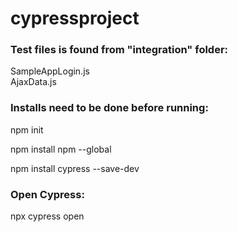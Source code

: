 ﻿# cypressproject

<h3> Test files is found from "integration" folder: </h3>
SampleAppLogin.js<br>
AjaxData.js<br>

<h3>Installs need to be done before running:</h3>

npm init

npm install npm --global

npm install cypress --save-dev

<h3>Open Cypress:</h3>

npx cypress open

